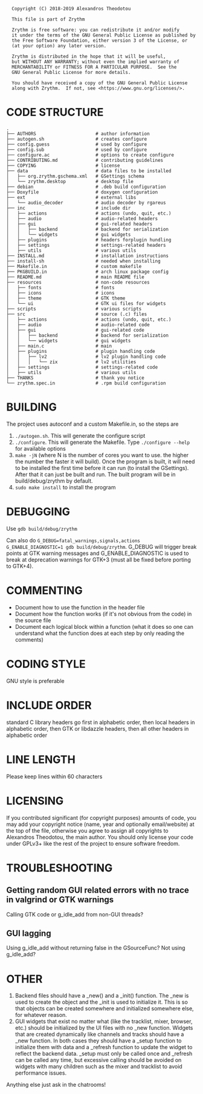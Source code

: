```
  Copyright (C) 2018-2019 Alexandros Theodotou

  This file is part of Zrythm

  Zrythm is free software: you can redistribute it and/or modify
  it under the terms of the GNU General Public License as published by
  the Free Software Foundation, either version 3 of the License, or
  (at your option) any later version.

  Zrythm is distributed in the hope that it will be useful,
  but WITHOUT ANY WARRANTY; without even the implied warranty of
  MERCHANTABILITY or FITNESS FOR A PARTICULAR PURPOSE.  See the
  GNU General Public License for more details.

  You should have received a copy of the GNU General Public License
  along with Zrythm.  If not, see <https://www.gnu.org/licenses/>.

```

# CODE STRUCTURE
```
.
├── AUTHORS                      # author information
├── autogen.sh                   # creates configure
├── config.guess                 # used by configure
├── config.sub                   # used by configure
├── configure.ac                 # options to create configure
├── CONTRIBUTING.md              # contributing guidelines
├── COPYING                      # license
├── data                         # data files to be installed
│   ├── org.zrythm.gschema.xml   # GSettings schema
│   └── zrythm.desktop           # desktop file
├── debian                       # .deb build configuration
├── Doxyfile                     # doxygen configuration
├── ext                          # external libs
│   └── audio_decoder            # audio decoder by rgareus
├── inc                          # include dir
│   ├── actions                  # actions (undo, quit, etc.)
│   ├── audio                    # audio-related headers
│   ├── gui                      # gui-related headers
│   │   ├── backend              # backend for serialization
│   │   └── widgets              # gui widgets
│   ├── plugins                  # headers forplugin hundling
│   ├── settings                 # settings-related headers
│   ├── utils                    # various utils
├── INSTALL.md                   # installation instructions
├── install-sh                   # needed when installing
├── Makefile.in                  # custom makefile
├── PKGBUILD.in                  # arch linux package config
├── README.md                    # main README file
├── resources                    # non-code resources
│   ├── fonts                    # fonts
│   ├── icons                    # icons
│   ├── theme                    # GTK theme
│   └── ui                       # GTK ui files for widgets
├── scripts                      # various scripts
├── src                          # source (.c) files
│   ├── actions                  # actions (undo, quit, etc.)
│   ├── audio                    # audio-related code
│   ├── gui                      # gui-related code
│   │   ├── backend              # backend for serialization
│   │   └── widgets              # gui widgets
│   ├── main.c                   # main
│   ├── plugins                  # plugin handling code
│   │   ├── lv2                  # lv2 plugin handling code
│   │   │   └── zix              # lv2 utilities
│   ├── settings                 # settings-related code
│   ├── utils                    # various utils
├── THANKS                       # thank you notice
└── zrythm.spec.in               # .rpm build configuration
```

# BUILDING
  The project uses autoconf and a custom Makefile.in, so the steps are
  1. `./autogen.sh`. This will generate the configure script
  2. `./configure`. This will generate the Makefile. Type `./configure --help` for available options
  3. `make -jN` (where N is the number of cores you want to use. the higher the number the faster it will build). Once the program is built, it will need to be installed the first time before it can run (to install the GSettings). After that it can just be built and run.
  The built program will be in build/debug/zrythm by default.
  4. `sudo make install` to install the program

# DEBUGGING
  Use `gdb build/debug/zrythm`

  Can also do `G_DEBUG=fatal_warnings,signals,actions G_ENABLE_DIAGNOSTIC=1 gdb build/debug/zrythm`. G_DEBUG will trigger break points at GTK warning messages and  G_ENABLE_DIAGNOSTIC is used to break at deprecation  warnings for GTK+3 (must all be fixed before porting to GTK+4).

# COMMENTING
  - Document how to use the function in the header file
  - Document how the function works (if it's not obvious from the code) in the source file
  - Document each logical block within a function (what it does so one can understand what the function does at each step by only reading the comments)

# CODING STYLE
  GNU style is preferable

# INCLUDE ORDER
standard C library headers go first in alphabetic order, then local headers in alphabetic order, then GTK or libdazzle headers, then all other headers in alphabetic order

# LINE LENGTH
Please keep lines within 60 characters

# LICENSING
If you contributed significant (for copyright purposes)
amounts of code, you may add your copyright notice (name, year and
optionally email/website) at the top of the file, otherwise
you agree to assign all copyrights to Alexandros Theodotou,
the main author. You should only license your code under
GPLv3+ like the rest of the project to ensure software
freedom.

# TROUBLESHOOTING
## Getting random GUI related errors with no trace in valgrind or GTK warnings
Calling GTK code or g_idle_add from non-GUI threads?
## GUI lagging
Using g_idle_add without returning false in the GSourceFunc? Not using g_idle_add?

# OTHER
  1. Backend files should have a _new() and a _init() function. The _new is used to create the object and the _init is used to initialize it. This is so that objects can be created somewhere and initialized somewhere else, for whatever reason.
  2. GUI widgets that exist no matter what (like the tracklist, mixer, browser, etc.) should be initialized by the UI files with no _new function. Widgets that are created dynamically like channels and tracks should have a _new function. In both cases they should have a _setup function to initialize them with data and a _refresh function to update the widget to reflect the backend data. _setup must only be called once and _refresh can be called any time, but excessive calling should be avoided on widgets with many children such as the mixer and tracklist to avoid performance issues.

  Anything else just ask in the chatrooms!

